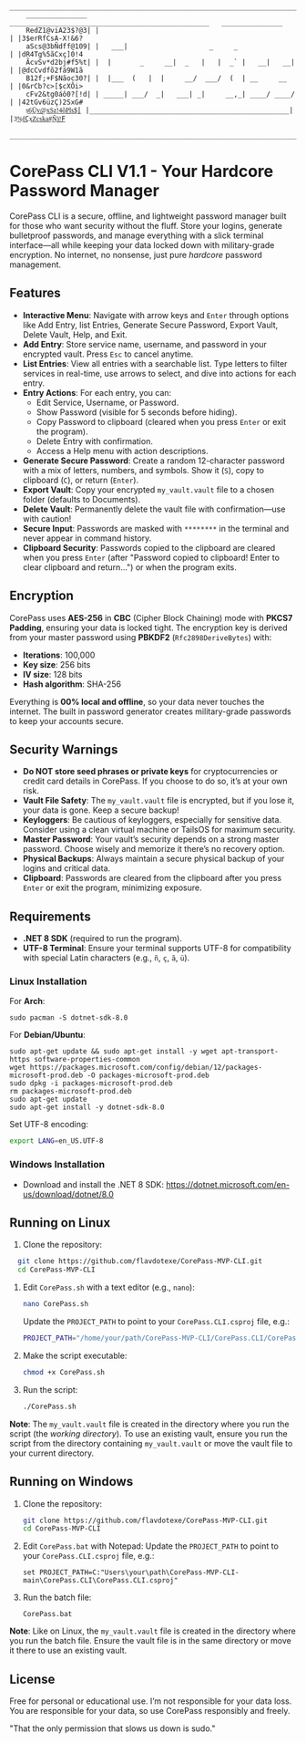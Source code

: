         _____________________________________________________________________________________
        _______________   _________________________________________________   _______________
        RedZ1@viA23$?@3| |                                                 | |3$erRfCsA-X!&6?
        aScs@3bÑdff@109| |   ___|                    _     _               | |dR4Tg%5ãCxç]0!4
        ÃcvSv*d2bj#f5%t| |  |       _     __|  _   |   |  _` |   __|   __| | |@dcCvdfõ2fá9W1ã
        B12f;+F$Nãoc30?| |  |___  (   |  |     __/  ___/  (  | __     __   | |0&rCb?c>[$cXÔi>
        cFv2&tg0áô0?[!d| | _____| ___/  _|   ___| _|     __,_| ____/ ____/ | |42tGv6üzÇ)2SxG#
        s͟6͟Ü͟v͟@͟x͟S͟z͟!͟4͟õ͟P͟l͟s͟$͟| |_________________________________________________| |3͟%͟f͟Cx͟Z͟c͟s͟k͟a͟#͟Ñ͟)͟!͟F
        _____________________________________________________________________________________
   
   # CorePass CLI V1.1 - Your Hardcore Password Manager
   
   CorePass CLI is a secure, offline, and lightweight password manager built for those who want security without the fluff. Store your logins, generate bulletproof passwords, and manage everything with a slick terminal interface—all while keeping your data locked down with military-grade encryption. No internet, no nonsense, just pure *hardcore* password management.
   
   ## Features
   
   - **Interactive Menu**: Navigate with arrow keys and `Enter` through options like Add Entry,
   list Entries, Generate Secure Password, Export Vault, Delete Vault, Help, and Exit.
   - **Add Entry**: Store service name, username, and password in your encrypted vault. Press 
   `Esc` to cancel anytime.
   - **List Entries**: View all entries with a searchable list. Type letters to filter services in
   real-time, use arrows to select, and dive into actions for each entry.
   - **Entry Actions**: For each entry, you can:
     - Edit Service, Username, or Password.
     - Show Password (visible for 5 seconds before hiding).
     - Copy Password to clipboard (cleared when you press `Enter` or exit the program).
     - Delete Entry with confirmation.
     - Access a Help menu with action descriptions.
   - **Generate Secure Password**: Create a random 12-character password with a mix of letters, numbers, and symbols. Show it (`S`), copy to clipboard (`C`), or return (`Enter`).
   - **Export Vault**: Copy your encrypted `my_vault.vault` file to a chosen folder (defaults to Documents).
   - **Delete Vault**: Permanently delete the vault file with confirmation—use with caution!
   - **Secure Input**: Passwords are masked with `********` in the terminal and never appear in command history.
   - **Clipboard Security**: Passwords copied to the clipboard are cleared when you press `Enter` (after "Password copied to clipboard! Enter to clear clipboard and return...") or when the program exits.
   
   ## Encryption
   
   CorePass uses **AES-256** in **CBC** (Cipher Block Chaining) mode with **PKCS7 Padding**, ensuring your data is locked tight. The encryption key is derived from your master password using **PBKDF2** (`Rfc2898DeriveBytes`) with:
   - **Iterations**: 100,000
   - **Key size**: 256 bits
   - **IV size**: 128 bits
   - **Hash algorithm**: SHA-256
   
   Everything is **00% local and offline**, so your data never touches the internet. The built in password generator creates military-grade passwords to keep your accounts secure.
   
   ## Security Warnings
   
   - **Do NOT store seed phrases or private keys** for cryptocurrencies or credit card details in CorePass. If you choose to do so, it’s at your own risk.
   - **Vault File Safety**: The `my_vault.vault` file is encrypted, but if you lose it, your data is gone. Keep a secure backup!
   - **Keyloggers**: Be cautious of keyloggers, especially for sensitive data. Consider using a clean virtual machine or TailsOS for maximum security.
   - **Master Password**: Your vault’s security depends on a strong master password. Choose wisely and memorize it there’s no recovery option.
   - **Physical Backups**: Always maintain a secure physical backup of your logins and critical data.
   - **Clipboard**: Passwords are cleared from the clipboard after you press `Enter` or exit the program, minimizing exposure.
   
   ## Requirements
   
   - **.NET 8 SDK** (required to run the program).
   - **UTF-8 Terminal**: Ensure your terminal supports UTF-8 for compatibility with special Latin characters (e.g., `ñ`, `ç`, `ã`, `ü`).
   
   ### Linux Installation
   
   For **Arch**:
```
sudo pacman -S dotnet-sdk-8.0
```
For **Debian/Ubuntu**:
```
sudo apt-get update && sudo apt-get install -y wget apt-transport-https software-properties-common
wget https://packages.microsoft.com/config/debian/12/packages-microsoft-prod.deb -O packages-microsoft-prod.deb
sudo dpkg -i packages-microsoft-prod.deb
rm packages-microsoft-prod.deb
sudo apt-get update
sudo apt-get install -y dotnet-sdk-8.0
```

Set UTF-8 encoding:

```bash
export LANG=en_US.UTF-8
```

### Windows Installation

- Download and install the .NET 8 SDK: https://dotnet.microsoft.com/en-us/download/dotnet/8.0

## Running on Linux

1. Clone the repository:
```bash
  git clone https://github.com/flavdotexe/CorePass-MVP-CLI.git
  cd CorePass-MVP-CLI
```
1. Edit `CorePass.sh` with a text editor (e.g., `nano`):

   ```bash
   nano CorePass.sh
   ```

   Update the `PROJECT_PATH` to point to your `CorePass.CLI.csproj` file, e.g.:

   ```bash
   PROJECT_PATH="/home/your/path/CorePass-MVP-CLI/CorePass.CLI/CorePass.CLI.csproj"
   ```

2. Make the script executable:

   ```bash
   chmod +x CorePass.sh
   ```

3. Run the script:

   ```bash
   ./CorePass.sh
   ```

**Note**: The `my_vault.vault` file is created in the directory where you run the script (the *working directory*). To use an existing vault, ensure you run the script from the directory containing `my_vault.vault` or move the vault file to your current directory.

## Running on Windows

1. Clone the repository:

   ```bash
   git clone https://github.com/flavdotexe/CorePass-MVP-CLI.git
   cd CorePass-MVP-CLI
   ```

2. Edit `CorePass.bat` with Notepad: Update the `PROJECT_PATH` to point to your `CorePass.CLI.csproj` file, e.g.:

   ```batch
   set PROJECT_PATH=C:"Users\your\path\CorePass-MVP-CLI-main\CorePass.CLI\CorePass.CLI.csproj"
   ```

3. Run the batch file:

   ```batch
   CorePass.bat
   ```

**Note**: Like on Linux, the `my_vault.vault` file is created in the directory where you run the batch file. Ensure the vault file is in the same directory or move it there to use an existing vault.

## License

Free for personal or educational use. I’m not responsible for your data loss. You are responsible for your data, so use CorePass responsibly and freely.

"That the only permission that slows us down is sudo."

